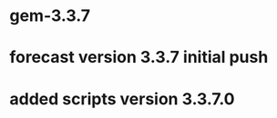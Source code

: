 gem-3.3.7
=========

forecast version 3.3.7
initial push
=========
added scripts
version 3.3.7.0
=========
